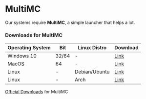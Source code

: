 # MultiMC

Our systems require **MultiMC**, a simple launcher that helps a lot.

### Downloads for MultiMC&#x20;

| Operating System | Bit   | Linux Distro  | Download                                                             |
| ---------------- | ----- | ------------- | -------------------------------------------------------------------- |
| Windows 10       | 32/64 | -             | [Link](https://files.multimc.org/downloads/mmc-develop-win32.zip)    |
| MacOS            | 64    | -             | [Link](https://files.multimc.org/downloads/mmc-develop-osx64.tar.gz) |
| Linux            | -     | Debian/Ubuntu | [Link](https://files.multimc.org/downloads/multimc\_1.6-1.deb)       |
| Linux            | -     | Arch          | [Link](https://github.com/MultiMC/multimc-pkgbuild)                  |

[Official Downloads](https://multimc.org/#Download) for MultiMC
